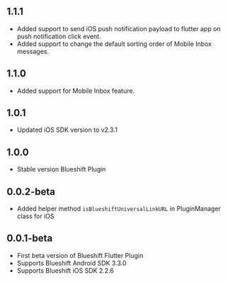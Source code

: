 ## 1.1.1

- Added support to send iOS push notification payload to flutter app on push notification click event.
- Added support to change the default sorting order of Mobile Inbox messages. 

## 1.1.0

- Added support for Mobile Inbox feature.

## 1.0.1

- Updated iOS SDK version to v2.3.1

## 1.0.0

- Stable version Blueshift Plugin

## 0.0.2-beta

- Added helper method `isBlueshiftUniversalLinkURL` in PluginManager class for iOS

## 0.0.1-beta

- First beta version of Blueshift Flutter Plugin
- Supports Blueshift Android SDK 3.3.0
- Supports Blueshift iOS SDK 2.2.6
